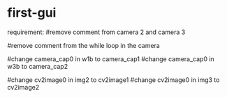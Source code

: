 # first-gui

requirement:
#remove comment from camera 2 and camera 3

#remove comment from the while loop in the camera

#change camera_cap0 in w1b to camera_cap1
#change camera_cap0 in w3b to camera_cap2

#change cv2image0 in img2 to cv2image1
#change cv2image0 in img3 to cv2image2
